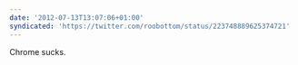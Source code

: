 ```yaml
---
date: '2012-07-13T13:07:06+01:00'
syndicated: 'https://twitter.com/roobottom/status/223748889625374721'
---
```

Chrome sucks.

